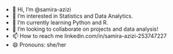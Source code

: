 - 👋 Hi, I’m @samira-azizi
- 👀 I’m interested in Statistics and Data Analytics.
- 🌱 I’m currently learning Python and R.
- 💞️ I’m looking to collaborate on projects and data analysis!
- 📫 How to reach me linkedin.com/in/samira-azizi-253747227
- 😄 Pronouns: she/her

<!---
samira-azizi/samira-azizi is a ✨ special ✨ repository because its `README.md` (this file) appears on your GitHub profile.
You can click the Preview link to take a look at your changes.
--->

